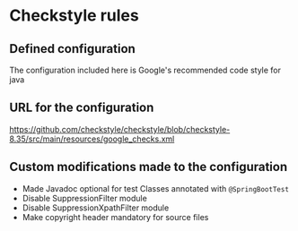 # Checkstyle rules

## Defined configuration
The configuration included here is Google's recommended code style for java

## URL for the configuration
https://github.com/checkstyle/checkstyle/blob/checkstyle-8.35/src/main/resources/google_checks.xml

## Custom modifications made to the configuration
- Made Javadoc optional for test Classes annotated with `@SpringBootTest`
- Disable SuppressionFilter module
- Disable SuppressionXpathFilter module
- Make copyright header mandatory for source files
